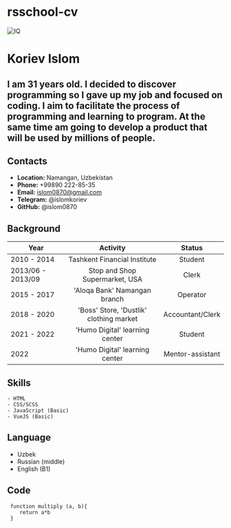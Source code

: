 # rsschool-cv
![IQ](https://github.com/islom0870/rsschool-cv/assets/110163624/536c326b-fc67-42a1-9acc-4360adb586bf)

# Koriev Islom

I am 31 years old. I decided to discover programming so I gave up my job and focused on coding. I aim to facilitate the process of programming and learning to program. At the same time am going to develop a product that will be used by millions of people.
---

## Contacts

- **Location:** Namangan, Uzbekistan
- **Phone:** +99890 222-85-35
- **Email:** islom0870@gmail.com
- **Telegram:** @islomkoriev
- **GitHub:** @islom0870

## Background

| Year              |                Activity                 |      Status      |
| ----------------- | :-------------------------------------: | :--------------: |
| 2010 - 2014       |      Tashkent Financial Institute       |     Student      |
| 2013/06 - 2013/09 |     Stop and Shop Supermarket, USA      |      Clerk       |
| 2015 - 2017       |      'Aloqa Bank' Namangan branch       |     Operator     |
| 2018 - 2020       | 'Boss' Store, 'Dustlik' clothing market | Accountant/Clerk |
| 2021 - 2022       |     'Humo Digital' learning center      |     Student      |
| 2022              |     'Humo Digital' learning center      | Mentor-assistant |

## Skills

    - HTML
    - CSS/SCSS
    - JavaScript (Basic)
    - VueJS (Basic)

## Language

- Uzbek
- Russian (middle)
- English (B1)

## Code

```
 function multiply (a, b){
    return a*b
 }
```
